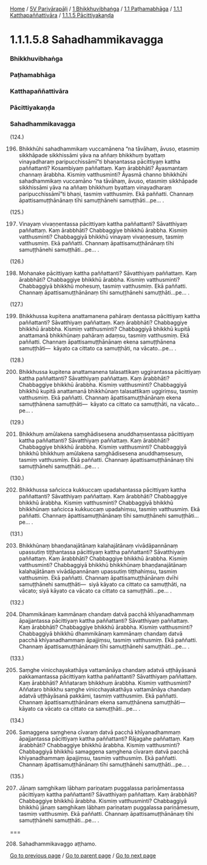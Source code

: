 
[Home](/) / [5V Parivārapāḷi](/tipitaka/5V.md) / [1 Bhikkhuvibhaṅga](/tipitaka/5V/1.md) / [1.1 Paṭhamabhāga](/tipitaka/5V/1/1.1.md) / [1.1.1 Katthapaññattivāra](/tipitaka/5V/1/1.1/1.1.1.md) / [1.1.1.5 Pācittiyakaṇḍa](/tipitaka/5V/1/1.1/1.1.1/1.1.1.5.md)

# 1.1.1.5.8 Sahadhammikavagga

### Bhikkhuvibhaṅga

### Paṭhamabhāga

### Katthapaññattivāra

### Pācittiyakaṇḍa

### Sahadhammikavagga

(124.)

196. Bhikkhūhi sahadhammikaṃ vuccamānena “na tāvāhaṃ, āvuso, etasmiṃ sikkhāpade sikkhissāmi yāva na aññaṃ bhikkhuṃ byattaṃ vinayadharaṃ paripucchissāmī”ti bhaṇantassa pācittiyaṃ kattha paññattanti? Kosambiyaṃ paññattaṃ. Kaṃ ārabbhāti? Āyasmantaṃ channaṃ ārabbha. Kismiṃ vatthusminti? Āyasmā channo bhikkhūhi sahadhammikaṃ vuccamāno “na tāvāhaṃ, āvuso, etasmiṃ sikkhāpade sikkhissāmi yāva na aññaṃ bhikkhuṃ byattaṃ vinayadharaṃ paripucchissāmī”ti bhaṇi, tasmiṃ vatthusmiṃ. Ekā paññatti. Channaṃ āpattisamuṭṭhānānaṃ tīhi samuṭṭhānehi samuṭṭhāti…pe… .

(125.)

197. Vinayaṃ vivaṇṇentassa pācittiyaṃ kattha paññattanti? Sāvatthiyaṃ paññattaṃ. Kaṃ ārabbhāti? Chabbaggiye bhikkhū ārabbha. Kismiṃ vatthusminti? Chabbaggiyā bhikkhū vinayaṃ vivaṇṇesuṃ, tasmiṃ vatthusmiṃ. Ekā paññatti. Channaṃ āpattisamuṭṭhānānaṃ tīhi samuṭṭhānehi samuṭṭhāti…pe… .

(126.)

198. Mohanake pācittiyaṃ kattha paññattanti? Sāvatthiyaṃ paññattaṃ. Kaṃ ārabbhāti? Chabbaggiye bhikkhū ārabbha. Kismiṃ vatthusminti? Chabbaggiyā bhikkhū mohesuṃ, tasmiṃ vatthusmiṃ. Ekā paññatti. Channaṃ āpattisamuṭṭhānānaṃ tīhi samuṭṭhānehi samuṭṭhāti…pe… .

(127.)

199. Bhikkhussa kupitena anattamanena pahāraṃ dentassa pācittiyaṃ kattha paññattanti? Sāvatthiyaṃ paññattaṃ. Kaṃ ārabbhāti? Chabbaggiye bhikkhū ārabbha. Kismiṃ vatthusminti? Chabbaggiyā bhikkhū kupitā anattamanā bhikkhūnaṃ pahāraṃ adaṃsu, tasmiṃ vatthusmiṃ. Ekā paññatti. Channaṃ āpattisamuṭṭhānānaṃ ekena samuṭṭhānena samuṭṭhāti—  kāyato ca cittato ca samuṭṭhāti, na vācato…pe… .

(128.)

200. Bhikkhussa kupitena anattamanena talasattikaṃ uggirantassa pācittiyaṃ kattha paññattanti? Sāvatthiyaṃ paññattaṃ. Kaṃ ārabbhāti? Chabbaggiye bhikkhū ārabbha. Kismiṃ vatthusminti? Chabbaggiyā bhikkhū kupitā anattamanā bhikkhūnaṃ talasattikaṃ uggiriṃsu, tasmiṃ vatthusmiṃ. Ekā paññatti. Channaṃ āpattisamuṭṭhānānaṃ ekena samuṭṭhānena samuṭṭhāti—  kāyato ca cittato ca samuṭṭhāti, na vācato…pe… .

(129.)

201. Bhikkhuṃ amūlakena saṃghādisesena anuddhaṃsentassa pācittiyaṃ kattha paññattanti? Sāvatthiyaṃ paññattaṃ. Kaṃ ārabbhāti? Chabbaggiye bhikkhū ārabbha. Kismiṃ vatthusminti? Chabbaggiyā bhikkhū bhikkhuṃ amūlakena saṃghādisesena anuddhaṃsesuṃ, tasmiṃ vatthusmiṃ. Ekā paññatti. Channaṃ āpattisamuṭṭhānānaṃ tīhi samuṭṭhānehi samuṭṭhāti…pe… .

(130.)

202. Bhikkhussa sañcicca kukkuccaṃ upadahantassa pācittiyaṃ kattha paññattanti? Sāvatthiyaṃ paññattaṃ. Kaṃ ārabbhāti? Chabbaggiye bhikkhū ārabbha. Kismiṃ vatthusminti? Chabbaggiyā bhikkhū bhikkhūnaṃ sañcicca kukkuccaṃ upadahiṃsu, tasmiṃ vatthusmiṃ. Ekā paññatti. Channaṃ āpattisamuṭṭhānānaṃ tīhi samuṭṭhānehi samuṭṭhāti…pe… .

(131.)

203. Bhikkhūnaṃ bhaṇḍanajātānaṃ kalahajātānaṃ vivādāpannānaṃ upassutiṃ tiṭṭhantassa pācittiyaṃ kattha paññattanti? Sāvatthiyaṃ paññattaṃ. Kaṃ ārabbhāti? Chabbaggiye bhikkhū ārabbha. Kismiṃ vatthusminti? Chabbaggiyā bhikkhū bhikkhūnaṃ bhaṇḍanajātānaṃ kalahajātānaṃ vivādāpannānaṃ upassutiṃ tiṭṭhahiṃsu, tasmiṃ vatthusmiṃ. Ekā paññatti. Channaṃ āpattisamuṭṭhānānaṃ dvīhi samuṭṭhānehi samuṭṭhāti—  siyā kāyato ca cittato ca samuṭṭhāti, na vācato; siyā kāyato ca vācato ca cittato ca samuṭṭhāti…pe… .

(132.)

204. Dhammikānaṃ kammānaṃ chandaṃ datvā pacchā khīyanadhammaṃ āpajjantassa pācittiyaṃ kattha paññattanti? Sāvatthiyaṃ paññattaṃ. Kaṃ ārabbhāti? Chabbaggiye bhikkhū ārabbha. Kismiṃ vatthusminti? Chabbaggiyā bhikkhū dhammikānaṃ kammānaṃ chandaṃ datvā pacchā khīyanadhammaṃ āpajjiṃsu, tasmiṃ vatthusmiṃ. Ekā paññatti. Channaṃ āpattisamuṭṭhānānaṃ tīhi samuṭṭhānehi samuṭṭhāti…pe… .

(133.)

205. Saṃghe vinicchayakathāya vattamānāya chandaṃ adatvā uṭṭhāyāsanā pakkamantassa pācittiyaṃ kattha paññattanti? Sāvatthiyaṃ paññattaṃ. Kaṃ ārabbhāti? Aññataraṃ bhikkhuṃ ārabbha. Kismiṃ vatthusminti? Aññataro bhikkhu saṃghe vinicchayakathāya vattamānāya chandaṃ adatvā uṭṭhāyāsanā pakkāmi, tasmiṃ vatthusmiṃ. Ekā paññatti. Channaṃ āpattisamuṭṭhānānaṃ ekena samuṭṭhānena samuṭṭhāti—  kāyato ca vācato ca cittato ca samuṭṭhāti…pe… .

(134.)

206. Samaggena saṃghena cīvaraṃ datvā pacchā khīyanadhammaṃ āpajjantassa pācittiyaṃ kattha paññattanti? Rājagahe paññattaṃ. Kaṃ ārabbhāti? Chabbaggiye bhikkhū ārabbha. Kismiṃ vatthusminti? Chabbaggiyā bhikkhū samaggena saṃghena cīvaraṃ datvā pacchā khīyanadhammaṃ āpajjiṃsu, tasmiṃ vatthusmiṃ. Ekā paññatti. Channaṃ āpattisamuṭṭhānānaṃ tīhi samuṭṭhānehi samuṭṭhāti…pe… .

(135.)

207. Jānaṃ saṃghikaṃ lābhaṃ pariṇataṃ puggalassa pariṇāmentassa pācittiyaṃ kattha paññattanti? Sāvatthiyaṃ paññattaṃ. Kaṃ ārabbhāti? Chabbaggiye bhikkhū ārabbha. Kismiṃ vatthusminti? Chabbaggiyā bhikkhū jānaṃ saṃghikaṃ lābhaṃ pariṇataṃ puggalassa pariṇāmesuṃ, tasmiṃ vatthusmiṃ. Ekā paññatti. Channaṃ āpattisamuṭṭhānānaṃ tīhi samuṭṭhānehi samuṭṭhāti…pe… .

===

208. Sahadhammikavaggo aṭṭhamo.



[Go to previous page](/tipitaka/5V/1/1.1/1.1.1/1.1.1.5/1.1.1.5.7.md) / [Go to parent page](/tipitaka/5V/1/1.1/1.1.1/1.1.1.5.md) / [Go to next page](/tipitaka/5V/1/1.1/1.1.1/1.1.1.5/1.1.1.5.9.md)


